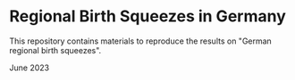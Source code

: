 # Regional Birth Squeezes in Germany
This repository contains materials to reproduce the results on "German regional birth squeezes".

June 2023


